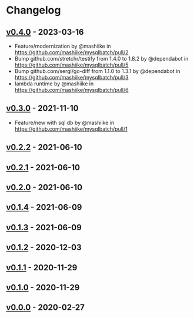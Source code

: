 # Changelog

## [v0.4.0](https://github.com/mashiike/mysqlbatch/compare/v0.3.0...v0.4.0) - 2023-03-16
- Feature/modernization by @mashiike in https://github.com/mashiike/mysqlbatch/pull/2
- Bump github.com/stretchr/testify from 1.4.0 to 1.8.2 by @dependabot in https://github.com/mashiike/mysqlbatch/pull/5
- Bump github.com/sergi/go-diff from 1.1.0 to 1.3.1 by @dependabot in https://github.com/mashiike/mysqlbatch/pull/3
- lambda runtime by @mashiike in https://github.com/mashiike/mysqlbatch/pull/6

## [v0.3.0](https://github.com/mashiike/mysqlbatch/compare/v0.2.2...v0.3.0) - 2021-11-10
- Feature/new with sql db by @mashiike in https://github.com/mashiike/mysqlbatch/pull/1

## [v0.2.2](https://github.com/mashiike/mysqlbatch/compare/v0.2.1...v0.2.2) - 2021-06-10

## [v0.2.1](https://github.com/mashiike/mysqlbatch/compare/v0.2.0...v0.2.1) - 2021-06-10

## [v0.2.0](https://github.com/mashiike/mysqlbatch/compare/v0.1.4...v0.2.0) - 2021-06-10

## [v0.1.4](https://github.com/mashiike/mysqlbatch/compare/v0.1.3...v0.1.4) - 2021-06-09

## [v0.1.3](https://github.com/mashiike/mysqlbatch/compare/v0.1.2...v0.1.3) - 2021-06-09

## [v0.1.2](https://github.com/mashiike/mysqlbatch/compare/v0.1.1...v0.1.2) - 2020-12-03

## [v0.1.1](https://github.com/mashiike/mysqlbatch/compare/v0.1.0...v0.1.1) - 2020-11-29

## [v0.1.0](https://github.com/mashiike/mysqlbatch/compare/v0.0.0...v0.1.0) - 2020-11-29

## [v0.0.0](https://github.com/mashiike/mysqlbatch/commits/v0.0.0) - 2020-02-27
